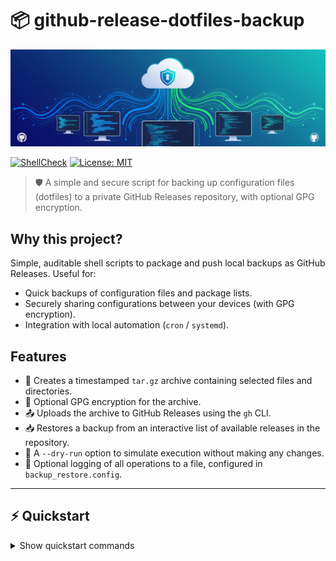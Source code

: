 # 📦 github-release-dotfiles-backup

![Project Banner](https://raw.githubusercontent.com/Xzar-x/images/refs/heads/main/IMG_20250909_222618.png)

[![ShellCheck](https://img.shields.io/badge/shellcheck-passed-brightgreen)](https://www.shellcheck.net) [![License: MIT](https://img.shields.io/badge/license-MIT-blue)](./LICENSE)

> 🛡️ A simple and secure script for backing up configuration files (dotfiles) to a private GitHub Releases repository, with optional GPG encryption.

## Why this project?

Simple, auditable shell scripts to package and push local backups as GitHub Releases. Useful for:

-   Quick backups of configuration files and package lists.
-   Securely sharing configurations between your devices (with GPG encryption).
-   Integration with local automation (`cron` / `systemd`).

## Features

-   🔁 Creates a timestamped `tar.gz` archive containing selected files and directories.
-   🔐 Optional GPG encryption for the archive.
-   📤 Uploads the archive to GitHub Releases using the `gh` CLI.
-   📥 Restores a backup from an interactive list of available releases in the repository.
-   🧪 A `--dry-run` option to simulate execution without making any changes.
-   📝 Optional logging of all operations to a file, configured in `backup_restore.config`.

---

## ⚡ Quickstart

<details>
<summary>Show quickstart commands</summary>

```bash
# Example for Debian/Ubuntu
sudo apt update && sudo apt install -y gh jq gpg pv tar coreutils

# Authenticate with the GitHub CLI
gh auth login

# Copy and edit the configuration file
cp backup_restore.config.example backup_restore.config
# Change GH_REPO and BACKUP_PATHS in the backup_restore.config file

# Verify the setup with a dry-run
./backup-cloud.sh --dry-run

# Create a real backup
./backup-cloud.sh
</details>

Configuration
Copy backup_restore.config.example to backup_restore.config and customize it to your needs.

Ini, TOML

# GH_REPO: owner/repo (must be private to maintain confidentiality)
GH_REPO="your-user/backup-dotfiles"

# Path to the log file. An empty value ("") disables logging.
LOG_FILE="$HOME/backup_restore.log"

# Optional GPG encryption: recipient's email or key ID. An empty value disables encryption.
GPG_RECIPIENT_EMAIL="your.public.key@example.com"

# Paths to files/directories to be included in the backup
BACKUP_PATHS=(
    "$HOME/.config"
    "$HOME/.zshrc"
    "$HOME/.secrets"
)
Tip: The backup_restore.config file should be kept out of version control (e.g., in .gitignore) if it contains sensitive information. Only commit backup_restore.config.example to the repository.

Usage & Examples
Creating a Backup
Default run (creates archive, optionally encrypts, pushes to GitHub):

Bash

./backup-cloud.sh
Run in simulation mode (no files are created, no data is sent):

Bash

./backup-cloud.sh --dry-run
Restoring a Backup
Run in interactive mode (will display a list of available backups to choose from):

Bash

./restore-cloud.sh
Listing available releases (using gh):
Bash

gh release list --repo "$GH_REPO"
GPG Encryption Workflow
Generate keys locally (if you don't have them):
gpg --full-generate-key

Export your public key and import it on the machine that will be performing the backup:
gpg --armor --export you@example.com > pubkey.asc

In the backup_restore.config file, set GPG_RECIPIENT_EMAIL to the key's email or ID.

The script will automatically encrypt the archive. To decrypt it manually:
gpg --decrypt backup-...tar.gz.gpg > backup-...tar.gz

Important: Always keep your private key in a safe, local place. Never commit it to this repository.

Archive Naming and Verification
Archive files are named according to the following scheme:
backup-YEAR-MONTH-DAY_HOURMINUTESECOND.tar.gz
or, if encrypted:
backup-YEAR-MONTH-DAY_HOURMINUTESECOND.tar.gz.gpg

Before starting the restore process, the restore-cloud.sh script performs a basic completeness check by verifying the presence of key files (e.g., system_info.txt) inside the unpacked archive.

Security
Use gh auth login for interactive authentication. If you must use a token, grant it the minimum required permissions (repo for private repositories).

Ensure the GitHub repository is set to private if the backup contains sensitive data.

Consider using GPG encryption as an additional layer of protection.

Troubleshooting
gh authentication error: Run gh auth status and, if necessary, gh auth login.

GPG errors: Ensure the recipient's public key is available on the backup machine and the private key is available on the restore machine.

Problems uploading large archives: GitHub has limits on release asset sizes. Consider splitting the archive or using a different storage provider.

License
This project is licensed under the MIT License - see the LICENSE file for details.
